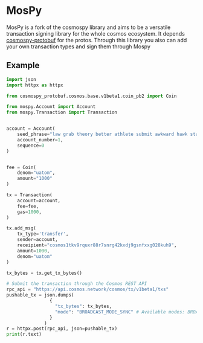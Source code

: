 # MosPy
MosPy is a fork of the cosmospy library and aims to be a versatile transaction signing library for the whole cosmos ecosystem.
It depends [cosmospy-protobuf](https://github.com/ctrl-Felix/cosmospy-protobuf) for the protos. Through this library you also can add your own transaction types and sign them through Mospy

## Example
```python
import json
import httpx as httpx

from cosmospy_protobuf.cosmos.base.v1beta1.coin_pb2 import Coin

from mospy.Account import Account
from mospy.Transaction import Transaction


account = Account(
    seed_phrase="law grab theory better athlete submit awkward hawk state wedding wave monkey audit blame fury wood tag rent furnace exotic jeans drift destroy style",
    account_number=1,
    sequence=0
)


fee = Coin(
    denom="uatom",
    amount="1000"
)

tx = Transaction(
    account=account,
    fee=fee,
    gas=1000,
)

tx.add_msg(
    tx_type='transfer',
    sender=account,
    receipient="cosmos1tkv9rquxr88r7snrg42kxdj9gsnfxxg028kuh9",
    amount=1000,
    denom="uatom"
)

tx_bytes = tx.get_tx_bytes()

# Submit the transaction through the Cosmos REST API
rpc_api = "https://api.cosmos.network/cosmos/tx/v1beta1/txs"
pushable_tx = json.dumps(
                {
                  "tx_bytes": tx_bytes,
                  "mode": "BROADCAST_MODE_SYNC" # Available modes: BROADCAST_MODE_SYNC, BROADCAST_MODE_ASYNC, BROADCAST_MODE_BLOCK
                }
              )
r = httpx.post(rpc_api, json=pushable_tx)
print(r.text)
```